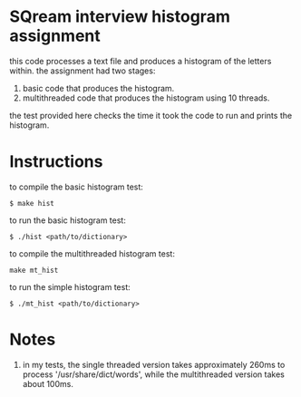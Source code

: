 # SQream interview histogram assignment
this code processes a text file and produces a histogram of the letters within.
the assignment had two stages:
1. basic code that produces the histogram.
2. multithreaded code that produces the histogram using 10 threads.

the test provided here checks the time it took the code to run and prints the histogram.

# Instructions
to compile the basic histogram test:

`$ make hist`

to run the basic histogram test:

`$ ./hist <path/to/dictionary>`


to compile the multithreaded histogram test:

`make mt_hist`

to run the simple histogram test:

`$ ./mt_hist <path/to/dictionary>`

# Notes
1. in my tests, the single threaded version takes approximately 260ms to process '/usr/share/dict/words', while the multithreaded version takes about 100ms.
